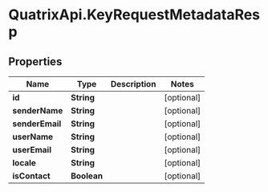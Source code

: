 # QuatrixApi.KeyRequestMetadataResp

## Properties
Name | Type | Description | Notes
------------ | ------------- | ------------- | -------------
**id** | **String** |  | [optional] 
**senderName** | **String** |  | [optional] 
**senderEmail** | **String** |  | [optional] 
**userName** | **String** |  | [optional] 
**userEmail** | **String** |  | [optional] 
**locale** | **String** |  | [optional] 
**isContact** | **Boolean** |  | [optional] 


